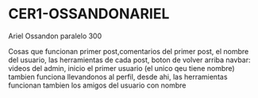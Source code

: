 # CER1-OSSANDONARIEL
Ariel Ossandon 
paralelo 300

Cosas que funcionan
primer post,comentarios del primer post, el nombre del usuario, las herramientas de cada post, boton de volver arriba
navbar: videos del admin, inicio
el primer usuario (el unico qeu tiene nombre) tambien funciona llevandonos al perfil, desde ahi, las herramientas funcionan 
tambien los amigos del usuario con nombre
